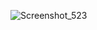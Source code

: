 ![Screenshot_523](https://github.com/VirusCPP/L2autologin/assets/164004355/9993f160-da6a-4d14-9a7f-1a4467d8573e)
